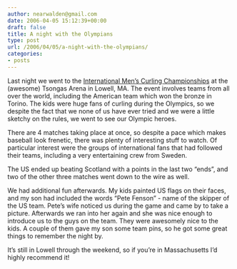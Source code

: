 ```yaml
---
author: nearwalden@gmail.com
date: 2006-04-05 15:12:39+00:00
draft: false
title: A night with the Olympians
type: post
url: /2006/04/05/a-night-with-the-olympians/
categories:
- posts
---
```


Last night we went to the [International Men’s Curling Championships](http://www.wcc2006.org/) at the (awesome) Tsongas Arena in Lowell, MA. The event involves teams from all over the world, including the American team which won the bronze in Torino. The kids were huge fans of curling during the Olympics, so we despite the fact that we none of us have ever tried and we were a little sketchy on the rules, we went to see our Olympic heroes.





There are 4 matches taking place at once, so despite a pace which makes baseball look frenetic, there was plenty of interesting stuff to watch. Of particular interest were the groups of international fans that had followed their teams, including a very entertaining crew from Sweden.





The US ended up beating Scotland with a points in the last two “ends”, and two of the other three matches went down to the wire as well.





We had additional fun afterwards. My kids painted US flags on their faces, and my son had included the words “Pete Fenson” - name of the skipper of the US team. Pete’s wife noticed us during the game and came by to take a picture. Afterwards we ran into her again and she was nice enough to introduce us to the guys on the team. They were awesomely nice to the kids. A couple of them gave my son some team pins, so he got some great things to remember the night by.





It’s still in Lowell through the weekend, so if you’re in Massachusetts I’d highly recommend it!



